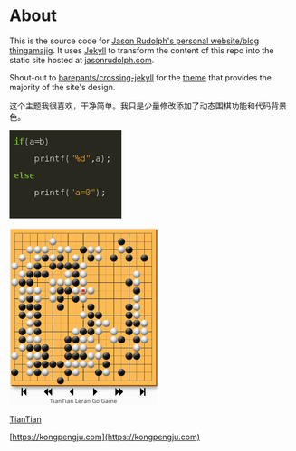 # About

This is the source code for [Jason Rudolph's personal website/blog thingamajig](http://jasonrudolph.com "http://jasonrudolph.com"). It uses [Jekyll](https://jekyllrb.com/) to transform the content of this repo into the static site hosted at [jasonrudolph.com](http://jasonrudolph.com "http://jasonrudolph.com").

Shout-out to [barepants/crossing-jekyll](https://github.com/barepants/crossing-jekyll) for the [theme](https://github.com/jekyll/jekyll/wiki/Themes) that provides the majority of the site's design.

这个主题我很喜欢，干净简单。我只是少量修改添加了动态围棋功能和代码背景色。

![Code](/images/ex01.png)

![Go Game](/images/ex02.png)


[TianTian](https://kongpengju.com)


[https://kongpengju.com](https://kongpengju.com)
